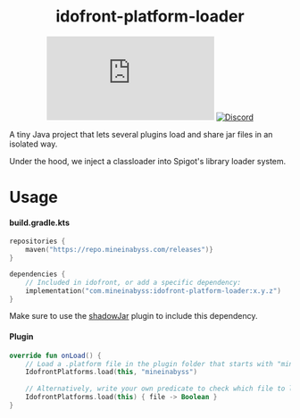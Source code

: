 <div align="center">
  
# idofront-platform-loader

[![Maven](https://badgen.net/maven/v/metadata-url/repo.mineinabyss.com/releases/com/mineinabyss/idofront-platform-loader/maven-metadata.xml)](https://repo.mineinabyss.com/releases/com/mineinabyss/idofront-platform-loader)
[![Discord](https://badgen.net/discord/members/QXPCk2y)](https://discord.gg/QXPCk2y)
</div>

A tiny Java project that lets several plugins load and share jar files in an isolated way.

Under the hood, we inject a classloader into Spigot's library loader system.

# Usage

#### build.gradle.kts
```kotlin
repositories {
    maven("https://repo.mineinabyss.com/releases")}
}

dependencies {
    // Included in idofront, or add a specific dependency:
    implementation("com.mineinabyss:idofront-platform-loader:x.y.z")
}
```
Make sure to use the [shadowJar](https://imperceptiblethoughts.com/shadow/plugins/) plugin to include this dependency.

#### Plugin
```kotlin
override fun onLoad() {
    // Load a .platform file in the plugin folder that starts with "mineinabyss"
    IdofrontPlatforms.load(this, "mineinabyss")
    
    // Alternatively, write your own predicate to check which file to load (remember you can't use Kotlin stdlib until after this line)
    IdofrontPlatforms.load(this) { file -> Boolean }
}
```
